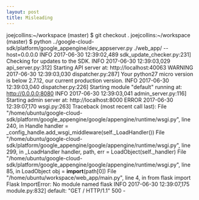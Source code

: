 ```yaml
---
layout: post
title: Misleading
---
```


joejcollins:~/workspace (master) $ git checkout .
joejcollins:~/workspace (master) $ python ../google-cloud-sdk/platform/google_appengine/dev_appserver.py ./web_app/ --host=0.0.0.0 
INFO     2017-06-30 12:39:02,489 sdk_update_checker.py:231] Checking for updates to the SDK.
INFO     2017-06-30 12:39:03,029 api_server.py:312] Starting API server at: http://localhost:40063
WARNING  2017-06-30 12:39:03,030 dispatcher.py:287] Your python27 micro version is below 2.7.12, our current production version.
INFO     2017-06-30 12:39:03,040 dispatcher.py:226] Starting module "default" running at: http://0.0.0.0:8080
INFO     2017-06-30 12:39:03,041 admin_server.py:116] Starting admin server at: http://localhost:8000
ERROR    2017-06-30 12:39:07,170 wsgi.py:263] 
Traceback (most recent call last):
  File "/home/ubuntu/google-cloud-sdk/platform/google_appengine/google/appengine/runtime/wsgi.py", line 240, in Handle
    handler = _config_handle.add_wsgi_middleware(self._LoadHandler())
  File "/home/ubuntu/google-cloud-sdk/platform/google_appengine/google/appengine/runtime/wsgi.py", line 299, in _LoadHandler
    handler, path, err = LoadObject(self._handler)
  File "/home/ubuntu/google-cloud-sdk/platform/google_appengine/google/appengine/runtime/wsgi.py", line 85, in LoadObject
    obj = __import__(path[0])
  File "/home/ubuntu/workspace/web_app/main.py", line 4, in <module>
    from flask import Flask
ImportError: No module named flask
INFO     2017-06-30 12:39:07,175 module.py:832] default: "GET / HTTP/1.1" 500 -

